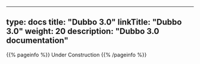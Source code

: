 
---
type: docs
title: "Dubbo 3.0"
linkTitle: "Dubbo 3.0"
weight: 20
description: "Dubbo 3.0 documentation"
---

{{% pageinfo %}}
Under Construction
{{% /pageinfo %}}


